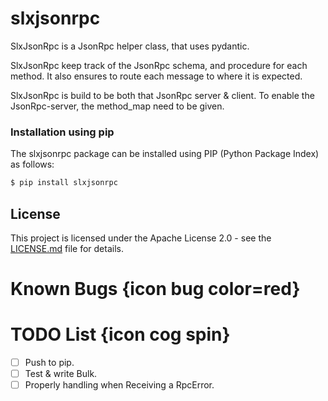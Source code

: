 # slxjsonrpc

SlxJsonRpc is a JsonRpc helper class, that uses pydantic.

SlxJsonRpc keep track of the JsonRpc schema, and procedure for each method.
It also ensures to route each message to where it is expected.

SlxJsonRpc is build to be both that JsonRpc server & client.
To enable the JsonRpc-server, the method_map need to be given.

### Installation using pip

The slxjsonrpc package can be installed using PIP (Python Package Index) as follows:

```bash
$ pip install slxjsonrpc
```

## License

This project is licensed under the Apache License 2.0 - see the [LICENSE.md](LICENSE.md) file for details.



Known Bugs {icon bug color=red}
===============================================================================


TODO List {icon cog spin}
===============================================================================
* [ ] Push to pip.
* [ ] Test & write Bulk.
* [ ] Properly handling when Receiving a RpcError.
